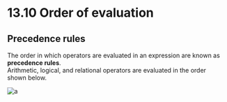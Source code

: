 # 13.10 Order of evaluation

## Precedence rules
The order in which operators are evaluated in an expression are known as **precedence rules**.   
Arithmetic, logical, and relational operators are evaluated in the order shown below.   

![a](https://github.com/ijaejun1025/CIS224-Computer_Architecture/assets/154036705/0772b7c7-12e4-4217-b4cc-888c7056932f)
